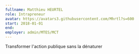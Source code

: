 ```yaml
---
fullname: Matthieu HEURTEL
role: Intrapreneur
avatar: https://avatars3.githubusercontent.com/Mhrtl?s=600
start: 2018-01-01
end:
employer: admin/MTES/MCT
---
```


Transformer l'action publique sans la dénaturer
